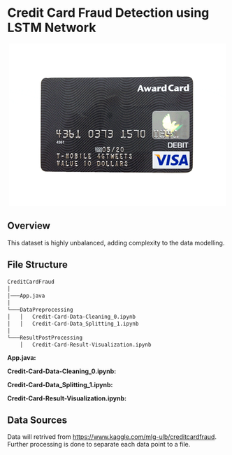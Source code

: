 # Credit Card Fraud Detection using LSTM Network

<p align="center">
  <img src="../metadata/gif/creditcard.gif">
</p>

## Overview 

This dataset is highly unbalanced, adding complexity to the data modelling.


## File Structure 
```
CreditCardFraud 
│   
│───App.java    
│
└───DataPreprocessing
│   │   Credit-Card-Data-Cleaning_0.ipynb
│   │   Credit-Card-Data_Splitting_1.ipynb
│   
└───ResultPostProcessing
    │   Credit-Card-Result-Visualization.ipynb
```
**App.java:**
 
**Credit-Card-Data-Cleaning_0.ipynb:**
 
**Credit-Card-Data_Splitting_1.ipynb:**

**Credit-Card-Result-Visualization.ipynb:**

## Data Sources
Data will retrived from https://www.kaggle.com/mlg-ulb/creditcardfraud.  
Further processing is done to separate each data point to a file.

